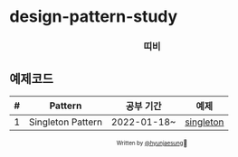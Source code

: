 # design-pattern-study

<!-- > Pursuing Perfection -->

<div align="center">

<h3> 띠비 </h3>
<!-- <p> 미세먼지 @집</p> -->

<!-- ![Start Date](https://img.shields.io/badge/Start%20Date-2022--01--18-23d16b.svg) -->

</div>

<!-- ## 목표

- React 에서 Design Pattern 활용법 이해하기
- JS 와 TS 예제코드 모두 만들어 보기
- 성실한 개발자 되기 -->


## 예제코드

| # | Pattern | 공부 기간 | 예제 |
| :--: | :-----: | :---------------: | :-------: |
| 1 | Singleton Pattern | 2022-01-18~ | [singleton](singleton) |


<div align="center">

<sub><sup>Written by <a href="https://github.com/hyunjaesung">@hyunjaesung</a></sup></sub><small>🍕</small>

</div>
